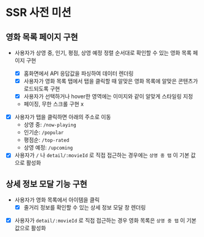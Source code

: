 # SSR 사전 미션

## 영화 목록 페이지 구현

- 사용자가 상영 중, 인기, 평점, 상영 예정 정렬 순서대로 확인할 수 있는 영화 목록 페이지 구현

  - [x] 홈화면에서 API 응답값을 파싱하여 데이터 렌더링
  - [x] 사용자가 영화 목록 탭에서 탭을 클릭할 때 알맞은 영화 목록에 알맞은 콘텐츠가 로드되도록 구현
  - [x] 사용자가 선택하거나 hover한 영역에는 이미지와 같이 알맞게 스타일링 지정
  - 페이징, 무한 스크롤 구현 x

- [x] 사용자가 탭을 클릭하면 아래의 주소로 이동
  - 상영 중: `/now-playing`
  - 인기순: `/popular`
  - 평점순: `/top-rated`
  - 상영 예정: `/upcoming`
- [x] 사용자가 `/` 나 `detail/:movieId` 로 직접 접근하는 경우에는 `상영 중 탭` 이 기본 값으로 활성화

## 상세 정보 모달 기능 구현

- 사용자가 영화 목록에서 아이템을 클릭
  - [x] 줄거리 정보를 확인할 수 있는 상세 정보 모달 창 렌더링
- [x] 사용자가 `detail/:movieId` 로 직접 접근하는 경우 영화 목록은 `상영 중 탭` 이 기본 값으로 활성화

